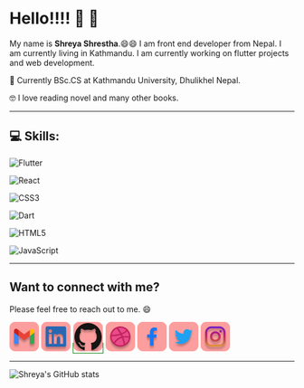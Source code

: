 # Hello!!!! :wave: :wave:

My name is **Shreya Shrestha**.:smile::smile: I am front end developer from Nepal. I am currently living in Kathmandu. 
I am currently working on flutter projects and web development.

:book: Currently BSc.CS at Kathmandu University, Dhulikhel Nepal.

:nerd_face: I love reading novel and many other books. 

<hr/>

## :computer: Skills: 

![Flutter](https://img.shields.io/badge/Flutter-%2302569B.svg?style=for-the-badge&logo=Flutter&logoColor=white) 

![React](https://img.shields.io/badge/react-%2320232a.svg?style=for-the-badge&logo=react&logoColor=%2361DAFB)

![CSS3](https://img.shields.io/badge/css3-%231572B6.svg?style=for-the-badge&logo=css3&logoColor=white)

![Dart](https://img.shields.io/badge/dart-%230175C2.svg?style=for-the-badge&logo=dart&logoColor=white)

![HTML5](https://img.shields.io/badge/html5-%23E34F26.svg?style=for-the-badge&logo=html5&logoColor=white)

![JavaScript](https://img.shields.io/badge/javascript-%23323330.svg?style=for-the-badge&logo=javascript&logoColor=%23F7DF1E)


<hr/>

<!-- Contact -->

## Want to connect with me?

Please feel free to reach out to me. :smile:

<div class="contactInfo">
    <a href="mailto:shreya2057@gmail.com" class="items"><img src="Badges/../Bagdes/contacts/Gmail.png"/></a>
    <a href="[mailto:shreya2057@gmail.com](https://www.linkedin.com/in/shreya-shrestha-a66a3719a/)" class="items"><img src="Badges/../Bagdes/contacts/LinkedIn.png"/></a>
    <a href="mailto:shreya2057@gmail.com" class="items" style="border:1px green solid"><img src="Badges/../Bagdes/contacts/Github.png"/></a>
    <a href="mailto:shreya2057@gmail.com" class="items"><img src="Badges/../Bagdes/contacts/Dribble.png"/></a>
    <a href="mailto:shreya2057@gmail.com" class="items"><img src="Badges/../Bagdes/contacts/Facebook.png"/></a>
    <a href="mailto:shreya2057@gmail.com" class="items"><img src="Badges/../Bagdes/contacts/Twitter.png"/></a>
    <a href="mailto:shreya2057@gmail.com" class="items"><img src="Badges/../Bagdes/contacts/Instagram.png"/></a>
</div>

 <hr/>

 ![Shreya's GitHub stats](https://github-readme-stats.vercel.app/api?username=shreya2057&hide=stars,issues&show_icons=true&theme=radical)
